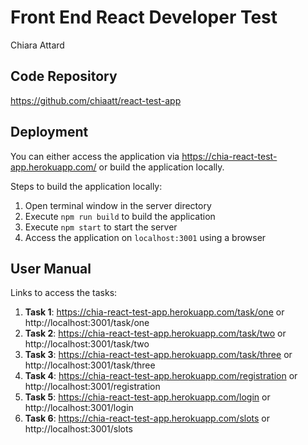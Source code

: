 # Front End React Developer Test
Chiara Attard

## Code Repository
https://github.com/chiaatt/react-test-app

## Deployment
You can either access the application via https://chia-react-test-app.herokuapp.com/ or build the application locally.

Steps to build the application locally:
1. Open terminal window in the server directory
2. Execute `npm run build` to build the application
3. Execute `npm start` to start the server
4. Access the application on `localhost:3001` using a browser

## User Manual
Links to access the tasks:

1. **Task 1**: https://chia-react-test-app.herokuapp.com/task/one or http://localhost:3001/task/one
2. **Task 2**: https://chia-react-test-app.herokuapp.com/task/two or http://localhost:3001/task/two
3. **Task 3**: https://chia-react-test-app.herokuapp.com/task/three or http://localhost:3001/task/three
4. **Task 4**: https://chia-react-test-app.herokuapp.com/registration or http://localhost:3001/registration
5. **Task 5**: https://chia-react-test-app.herokuapp.com/login or http://localhost:3001/login
6. **Task 6**: https://chia-react-test-app.herokuapp.com/slots or http://localhost:3001/slots
